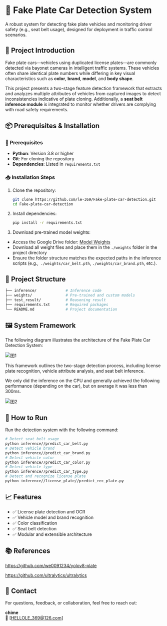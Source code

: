 # 🚗 Fake Plate Car Detection System

A robust system for detecting fake plate vehicles and monitoring driver safety (e.g., seat belt usage), designed for deployment in traffic control scenarios.

## 📌 Project Introduction

Fake plate cars—vehicles using duplicated license plates—are commonly detected via bayonet cameras in intelligent traffic systems. These vehicles often share identical plate numbers while differing in key visual characteristics such as **color**, **brand**, **model**, and **body shape**.

This project presents a two-stage feature detection framework that extracts and analyzes multiple attributes of vehicles from captured images to detect inconsistencies indicative of plate cloning. Additionally, a **seat belt inference module** is integrated to monitor whether drivers are complying with road safety requirements.

## 📦 Prerequisites & Installation

### 🔧 Prerequisites

- **Python**: Version 3.8 or higher
- **Git**: For cloning the repository
- **Dependencies**: Listed in `requirements.txt`

### 📥 Installation Steps

1. Clone the repository:
   ```bash
   git clone https://github.com/le-369/Fake-plate-car-detection.git
   cd Fake-plate-car-detection
   ```

2. Install dependencies:
   ```bash
   pip install -r requirements.txt
   ```
3. Download pre-trained model weights:

- Access the Google Drive folder: [Model Weights](https://drive.google.com/drive/folders/10aQi223yn6hZEjfldmuow7iQrSsMu_uW?usp=drive_link)
- Download all weight files and place them in the `./weights` folder in the project directory
- Ensure the folder structure matches the expected paths in the inference scripts (e.g.,` ./weights/car_belt.pth`, `./weights/car_brand.pth`, etc.).

## 📂 Project Structure

```bash
├── inference/             # Inference code
├── weights/               # Pre-trained and custom models
├── test_result/           # Reasoning result
├── requirements.txt       # Required packages
└── README.md              # Project documentation
```

## 🖼️ System Framework

The following diagram illustrates the architecture of the Fake Plate Car Detection System:

![图1](images\\net.bmp "Algorithm framework")

This framework outlines the two-stage detection process, including license plate recognition, vehicle attribute analysis, and seat belt inference.

We only did the inference on the CPU and generally achieved the following performance (depending on the car), but on average it was less than 300ms.

![图2](images\\net1.bmp "Execution details")


## 🚀 How to Run

Run the detection system with the following command:

```bash
# Detect seat belt usage
python inference//predict_car_belt.py
# Detect vehicle brand
python inference//predict_car_brand.py
# Detect vehicle color
python inference//predict_car_color.py
# Detect vehicle type
python inference//predict_car_type.py
# Detect and recognize license plate
python inference//license_plate//predict_rec_plate.py
```



## 📈 Features

- ✅ License plate detection and OCR
- ✅ Vehicle model and brand recognition
- ✅ Color classification
- ✅ Seat belt detection
- ✅ Modular and extensible architecture



## 📚 References
https://github.com/we0091234/yolov8-plate

https://github.com/ultralytics/ultralytics



## 📮 Contact

For questions, feedback, or collaboration, feel free to reach out:

**chime**  
📧 [HELLOLE_369@126.com]


